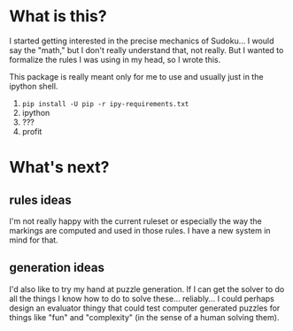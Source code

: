 # What is this?

I started getting interested in the precise mechanics of Sudoku... I would say
the "math," but I don't really understand that, not really. But I wanted to
formalize the rules I was using in my head, so I wrote this.

This package is really meant only for me to use and usually just in the ipython
shell.

1. `pip install -U pip -r ipy-requirements.txt`
2. ipython
3. ???
4. profit

# What's next?

## rules ideas
I'm not really happy with the current ruleset or especially the way the markings
are computed and used in those rules.  I have a new system in mind for that. 

## generation ideas
I'd also like to try my hand at puzzle generation. If I can get the solver to do
all the things I know how to do to solve these... reliably... I could perhaps
design an evaluator thingy that could test computer generated puzzles for things
like "fun" and "complexity" (in the sense of a human solving them).
